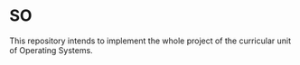 # SO
This repository intends to implement the whole project of the curricular unit of Operating Systems.
